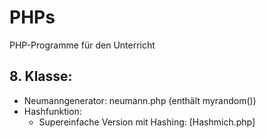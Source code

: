 # PHPs
PHP-Programme für den Unterricht


## 8. Klasse:
- Neumanngenerator: neumann.php (enthält myrandom())
- Hashfunktion: 
  - Supereinfache Version mit Hashing: [Hashmich.php]
